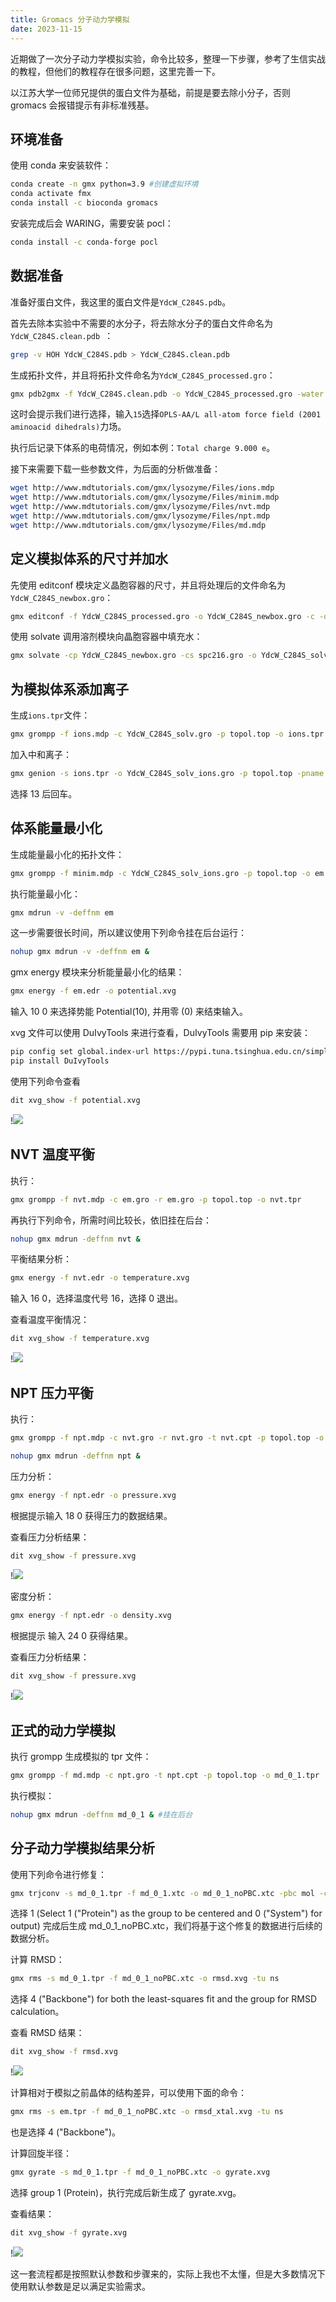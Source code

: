 ```yaml
---
title: Gromacs 分子动力学模拟
date: 2023-11-15
---
```


近期做了一次分子动力学模拟实验，命令比较多，整理一下步骤，参考了生信实战的教程，但他们的教程存在很多问题，这里完善一下。

<!--more-->

以江苏大学一位师兄提供的蛋白文件为基础，前提是要去除小分子，否则 gromacs 会报错提示有非标准残基。

## 环境准备

使用 conda 来安装软件：

```bash
conda create -n gmx python=3.9 #创建虚拟环境
conda activate fmx
conda install -c bioconda gromacs
```

安装完成后会 WARING，需要安装 pocl：

```bash
conda install -c conda-forge pocl
```

## 数据准备

准备好蛋白文件，我这里的蛋白文件是`YdcW_C284S.pdb`。

首先去除本实验中不需要的水分子，将去除水分子的蛋白文件命名为`YdcW_C284S.clean.pdb `：

```bash
grep -v HOH YdcW_C284S.pdb > YdcW_C284S.clean.pdb 
```

生成拓扑文件，并且将拓扑文件命名为`YdcW_C284S_processed.gro`：

```bash
gmx pdb2gmx -f YdcW_C284S.clean.pdb -o YdcW_C284S_processed.gro -water spce
```

这时会提示我们进行选择，输入`15`选择`OPLS-AA/L all-atom force field (2001 aminoacid dihedrals)`力场。

执行后记录下体系的电荷情况，例如本例：`Total charge 9.000 e`。

接下来需要下载一些参数文件，为后面的分析做准备：

```bash
wget http://www.mdtutorials.com/gmx/lysozyme/Files/ions.mdp
wget http://www.mdtutorials.com/gmx/lysozyme/Files/minim.mdp
wget http://www.mdtutorials.com/gmx/lysozyme/Files/nvt.mdp
wget http://www.mdtutorials.com/gmx/lysozyme/Files/npt.mdp
wget http://www.mdtutorials.com/gmx/lysozyme/Files/md.mdp
```

## 定义模拟体系的尺寸并加水

先使用 editconf 模块定义晶胞容器的尺寸，并且将处理后的文件命名为`YdcW_C284S_newbox.gro`：

```bash
gmx editconf -f YdcW_C284S_processed.gro -o YdcW_C284S_newbox.gro -c -d 1.0 -bt cubic
```

使用 solvate 调用溶剂模块向晶胞容器中填充水：

```bash
gmx solvate -cp YdcW_C284S_newbox.gro -cs spc216.gro -o YdcW_C284S_solv.gro -p topol.top
```

## 为模拟体系添加离子

生成`ions.tpr`文件：

```bash
gmx grompp -f ions.mdp -c YdcW_C284S_solv.gro -p topol.top -o ions.tpr
```

加入中和离子：

```bash
gmx genion -s ions.tpr -o YdcW_C284S_solv_ions.gro -p topol.top -pname NA -nname CL -neutral
```

选择 13 后回车。

## 体系能量最小化

生成能量最小化的拓扑文件：

```bash
gmx grompp -f minim.mdp -c YdcW_C284S_solv_ions.gro -p topol.top -o em.tpr
```

执行能量最小化：

```bash
gmx mdrun -v -deffnm em
```

这一步需要很长时间，所以建议使用下列命令挂在后台运行：

```bash
nohup gmx mdrun -v -deffnm em &
```

gmx energy 模块来分析能量最小化的结果：

```bash
gmx energy -f em.edr -o potential.xvg
```

输入 10 0 来选择势能 Potential(10), 并用零 (0) 来结束输入。

xvg 文件可以使用 DuIvyTools 来进行查看，DuIvyTools 需要用 pip 来安装：

```bash
pip config set global.index-url https://pypi.tuna.tsinghua.edu.cn/simple #设置为清华源
pip install DuIvyTools
```

使用下列命令查看

```bash
dit xvg_show -f potential.xvg
```

!![](https://images.yuanj.top/202311151946742.png)

## NVT 温度平衡

执行：

```bash
gmx grompp -f nvt.mdp -c em.gro -r em.gro -p topol.top -o nvt.tpr
```

再执行下列命令，所需时间比较长，依旧挂在后台：

```bash
nohup gmx mdrun -deffnm nvt &
```

平衡结果分析：

```bash
gmx energy -f nvt.edr -o temperature.xvg
```

输入 16 0，选择温度代号 16，选择 0 退出。

查看温度平衡情况：

```bash
dit xvg_show -f temperature.xvg
```

!![](https://images.yuanj.top/202311151946187.png)

## NPT 压力平衡

执行：

```bash
gmx grompp -f npt.mdp -c nvt.gro -r nvt.gro -t nvt.cpt -p topol.top -o npt.tpr

nohup gmx mdrun -deffnm npt &
```

压力分析：

```bash
gmx energy -f npt.edr -o pressure.xvg
```

根据提示输入 18 0 获得压力的数据结果。

查看压力分析结果：

```bash
dit xvg_show -f pressure.xvg
```

!![](https://images.yuanj.top/202311151947851.png)

密度分析：

```bash
gmx energy -f npt.edr -o density.xvg
```

根据提示 输入 24 0 获得结果。

查看压力分析结果：

```bash
dit xvg_show -f pressure.xvg
```

!![](https://images.yuanj.top/202311151947188.png)

## 正式的动力学模拟

执行 grompp 生成模拟的 tpr 文件：

```bash
gmx grompp -f md.mdp -c npt.gro -t npt.cpt -p topol.top -o md_0_1.tpr
```

执行模拟：

```bash
nohup gmx mdrun -deffnm md_0_1 & #挂在后台
```

## 分子动力学模拟结果分析

使用下列命令进行修复：

```bash
gmx trjconv -s md_0_1.tpr -f md_0_1.xtc -o md_0_1_noPBC.xtc -pbc mol -center
```

选择 1 (Select 1 ("Protein") as the group to be centered and 0 ("System") for output) 完成后生成 md_0_1_noPBC.xtc，我们将基于这个修复的数据进行后续的数据分析。

计算 RMSD：

```bash
gmx rms -s md_0_1.tpr -f md_0_1_noPBC.xtc -o rmsd.xvg -tu ns
```

选择 4 ("Backbone") for both the least-squares fit and the group for RMSD calculation。

查看 RMSD 结果：

```bash
dit xvg_show -f rmsd.xvg
```

!![](https://images.yuanj.top/202311151947005.png)

计算相对于模拟之前晶体的结构差异，可以使用下面的命令：

```bash
gmx rms -s em.tpr -f md_0_1_noPBC.xtc -o rmsd_xtal.xvg -tu ns
```

也是选择 4 ("Backbone")。

计算回旋半径：

```bash
gmx gyrate -s md_0_1.tpr -f md_0_1_noPBC.xtc -o gyrate.xvg
```

选择 group 1 (Protein)，执行完成后新生成了 gyrate.xvg。

查看结果：

```bash
dit xvg_show -f gyrate.xvg
```

!![](https://images.yuanj.top/202311151957493.png)

这一套流程都是按照默认参数和步骤来的，实际上我也不太懂，但是大多数情况下使用默认参数是足以满足实验需求。